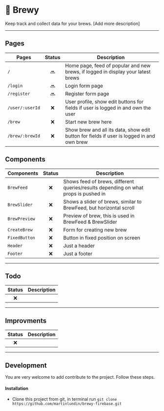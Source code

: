 # :beer: Brewy
Keep track and collect data for your brews. [Add more description]

---

## Pages

| Pages                 | Status                | Description |
| --------------------- | :-------------------: | ----------- | 
| `/`                   | :soon:                | Home page, feed of popular and new brews, if logged in display your latest brews |
| `/login`              | :soon:                | Login form page |
| `/register`           | :soon:                | Register form page |
| `/user/:userId`       | :x:                   | User profile, show edit buttons for fields if user is logged in and own the user|
| `/brew`               | :x:                   | Start new brew here |
| `/brew/:brewId`       | :x:                   | Show brew and all its data, show edit button for fields if user is logged in and own brew |

## Components

| Components            | Status                | Description |
| --------------------- | :-------------------: | ----------- | 
| `BrewFeed`            | :x:                   | Shows feed of brews, different queries/results depending on what props is pushed in |
| `BrewSlider`          | :x:                   | Shows a slider of brews, similar to BrewFeed, but horizontal scroll |
| `BrewPreview`         | :x:                   | Preview of brew, this is used in BrewFeed & BrewSlider |
| `CreateBrew`          | :x:                   | Form for creating new brew |
| `FixedButton`         | :x:                   | Button in fixed position on screen |
| `Header`              | :x:                   | Just a header |
| `Footer`              | :x:                   | Just a footer |

---

## Todo
| Status    | Description |
| :-------: | ----------- | 
| :x:       | 

---

## Improvments
| Status    | Description |
| :-------: | ----------- | 
| :x:       | 

---

## Development
You are very welcome to add contribute to the project. Follow these steps.
#### Installation
- Clone this project from git, in terminal run `git clone https://github.com/martinlundin/brewy-firebase.git`
